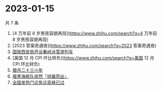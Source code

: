# 2023-01-15

共 7 条

<!-- BEGIN ZHIHUSEARCH -->
<!-- 最后更新时间 Sun Jan 15 2023 07:08:44 GMT+0800 (China Standard Time) -->
1. [4 万年前 8 岁男孩容貌再现](https://www.zhihu.com/search?q=4 万年前 8 岁男孩容貌再现)
1. [2023 答案奇遇夜](https://www.zhihu.com/search?q=2023 答案奇遇夜)
1. [国铁西安局开设秦岭冰雪游列车](https://www.zhihu.com/search?q=国铁西安局开设秦岭冰雪游列车)
1. [美国 12 月 CPI 环比转负](https://www.zhihu.com/search?q=美国 12 月 CPI 环比转负)
1. [腊月二十三小年](https://www.zhihu.com/search?q=腊月二十三小年)
1. [俄黑海舰队突然「倾巢而出」](https://www.zhihu.com/search?q=俄黑海舰队突然「倾巢而出」)
1. [全国发热门诊急诊高峰已过](https://www.zhihu.com/search?q=全国发热门诊急诊高峰已过)
<!-- END ZHIHUSEARCH -->
